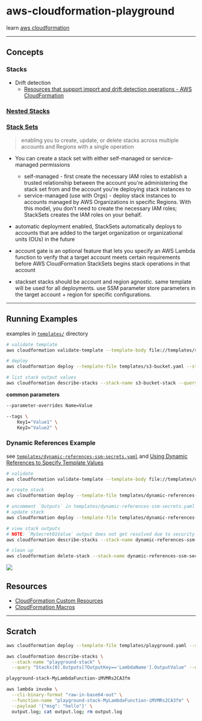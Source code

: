 # aws-cloudformation-playground

learn [aws cloudformation](https://aws.amazon.com/cloudformation/)

---

## Concepts

### Stacks

* Drift detection
  * [Resources that support import and drift detection operations - AWS CloudFormation](https://docs.aws.amazon.com/AWSCloudFormation/latest/UserGuide/resource-import-supported-resources.html)

### [Nested Stacks](https://docs.aws.amazon.com/AWSCloudFormation/latest/UserGuide/using-cfn-nested-stacks.html)

### [Stack Sets](https://docs.aws.amazon.com/AWSCloudFormation/latest/UserGuide/stacksets-concepts.html)

> enabling you to create, update, or delete stacks across multiple accounts and Regions with a single operation

* You can create a stack set with either self-managed or service-managed permissions
  * self-managed - first create the necessary IAM roles to establish a trusted relationship between the account you're administering the stack set from and the account you're deploying stack instances to
  * service-managed (use with Orgs) - deploy stack instances to accounts managed by AWS Organizations in specific Regions. With this model, you don't need to create the necessary IAM roles; StackSets creates the IAM roles on your behalf.
* automatic deployment enabled, StackSets automatically deploys to accounts that are added to the target organization or organizational units (OUs) in the future
* account gate is an optional feature that lets you specify an AWS Lambda function to verify that a target account meets certain requirements before AWS CloudFormation StackSets begins stack operations in that account

* stackset stacks should be account and region agnostic.  same template will be used for all deployments.  use SSM parameter store parameters in the target account + region for specific configurations.

---
## Running Examples

examples in [`templates/`](templates/) directory

```sh
# validate template
aws cloudformation validate-template --template-body file://templates/s3-bucket.yaml

# deploy
aws cloudformation deploy --template-file templates/s3-bucket.yaml --stack-name s3-bucket-stack

# list stack output values
aws cloudformation describe-stacks --stack-name s3-bucket-stack --query "Stacks[0].Outputs[].OutputValue"
```

**common parameters**

```sh
--parameter-overrides Name=Value

--tags \
    Key1="Value1" \
    Key2="Value2" \
```

### Dynamic References Example

see [`templates/dynamic-references-ssm-secrets.yaml`](templates/dynamic-references-ssm-secrets.yaml) and [Using Dynamic References to Specify Template Values
](https://docs.aws.amazon.com/AWSCloudFormation/latest/UserGuide/dynamic-references.html#dynamic-references-secretsmanager)

```sh
# validate
aws cloudformation validate-template --template-body file://templates/dynamic-references-ssm-secrets.yaml

# create stack
aws cloudformation deploy --template-file templates/dynamic-references-ssm-secrets.yaml --stack-name dynamic-references-ssm-secrets-stack

# uncomment `Outputs` in templates/dynamic-references-ssm-secrets.yaml
# update stack
aws cloudformation deploy --template-file templates/dynamic-references-ssm-secrets.yaml --stack-name dynamic-references-ssm-secrets-stack

# view stack outputs
# NOTE: `MySecret01Value` output does not get resolved due to security
aws cloudformation describe-stacks --stack-name dynamic-references-ssm-secrets-stack --query "Stacks[0].Outputs[].OutputValue"

# clean up
aws cloudformation delete-stack --stack-name dynamic-references-ssm-secrets-stack
```

![](https://www.evernote.com/l/AAFxlfEa6-9K3JXEso8e0GnGbGgM85uJC0kB/image.png)

## Resources

* [CloudFormation Custom Resources](https://docs.aws.amazon.com/AWSCloudFormation/latest/UserGuide/template-custom-resources.html)
* [CloudFormation Macros](https://docs.aws.amazon.com/AWSCloudFormation/latest/UserGuide/template-macros.html)

---

## Scratch

```sh
aws cloudformation deploy --template-file templates/playground.yaml --stack-name playground-stack --capabilities "CAPABILITY_IAM" "CAPABILITY_NAMED_IAM" "CAPABILITY_AUTO_EXPAND"                                     

aws cloudformation describe-stacks \
  --stack-name "playground-stack" \
  --query "Stacks[0].Outputs[?OutputKey=='LambdaName'].OutputValue" --output text

playground-stack-MyLambdaFunction-iMVMRs2CA3fm

aws lambda invoke \
  --cli-binary-format "raw-in-base64-out" \
  --function-name "playground-stack-MyLambdaFunction-iMVMRs2CA3fm" \
  --payload '{"msg": "hello"}' \
  output.log; cat output.log; rm output.log

```